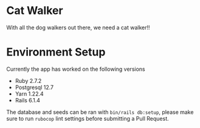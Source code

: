 # Cat Walker

With all the dog walkers out there, we need a cat walker!!

# Environment Setup

Currently the app has worked on the following versions

- Ruby 2.7.2
- Postgresql 12.7
- Yarn 1.22.4
- Rails 6.1.4

The database and seeds can be ran with `bin/rails db:setup`, please make sure to run `rubocop` lint settings before submitting a Pull Request.
